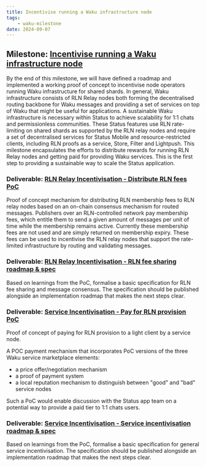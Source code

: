```yaml
---
title: Incentivise running a Waku infrastructure node
tags:
    - waku-milestone
date: 2024-09-07
---
```


##  Milestone: [Incentivise running a Waku infrastructure node](https://github.com/waku-org/pm/milestone/35)

By the end of this milestone, we will have defined a roadmap and implemented a working proof of concept to incentivise node operators running Waku infrastructure for shared shards. In general, Waku infrastructure consists of RLN Relay nodes both forming the decentralised routing backbone for Waku messages and providing a set of services on top of Waku that might be useful for applications. A sustainable Waku infrastructure is necessary within Status to achieve scalability for 1:1 chats and permissionless communities. These Status features use RLN rate-limiting on shared shards as supported by the RLN relay nodes and require a set of decentralised services for Status Mobile and resource-restricted clients, including RLN proofs as a service, Store, Filter and Lightpush. This milestone encapsulates the efforts to distribute rewards for running RLN Relay nodes and getting paid for providing Waku services. This is the first step to providing a sustainable way to scale the Status application.

### Deliverable: [RLN Relay Incentivisation - Distribute RLN fees PoC](https://github.com/waku-org/pm/issues/243)

Proof of concept mechanism for distributing RLN membership fees to RLN relay nodes based on an on-chain consensus mechanism for routed messages. Publishers over an RLN-controlled network pay membership fees, which entitle them to send a given amount of messages per unit of time while the membership remains active. Currently these membership fees are not used and are simply returned on membership expiry. These fees can be used to incentivise the RLN relay nodes that support the rate-limited infrastructure by routing and validating messages.

### Deliverable: [RLN Relay Incentivisation - RLN fee sharing roadmap & spec](https://github.com/waku-org/pm/issues/244)

Based on learnings from the PoC, formalise a basic specification for RLN fee sharing and message consensus. The specification should be published alongside an implementation roadmap that makes the next steps clear.

### Deliverable: [Service Incentivisation - Pay for RLN provision PoC](https://github.com/waku-org/pm/issues/245)

Proof of concept of paying for RLN provision to a light client by a service node.

A POC payment mechanism that incorporates PoC versions of the three Waku service marketplace elements:
- a price offer/negotiation mechanism
- a proof of payment system
- a local reputation mechanism to distinguish between "good" and "bad" service nodes

Such a PoC would enable discussion with the Status app team on a potential way to provide a paid tier to 1:1 chats users.

### Deliverable: [Service Incentivisation - Service incentivisation roadmap & spec](https://github.com/waku-org/pm/issues/246)

Based on learnings from the PoC, formalise a basic specification for general service incentivisation. The specification should be published alongside an implementation roadmap that makes the next steps clear.
